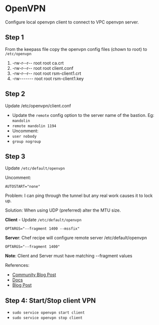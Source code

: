 # OpenVPN

Configure local openvpn client to connect to VPC openvpn server.

## Step 1

From the keepass file copy the openvpn config files (chown to root) to `/etc/openvpn`

1. -rw-r--r--  root root ca.crt
2. -rw-r--r--  root root client.conf
3. -rw-r--r--  root root rsm-client1.crt
4. -rw-------  root root rsm-client1.key

## Step 2

Update /etc/openvpn/client.conf

- Update the `remote` config option to the server name of the bastion. Eg: `mandolin`
- `remote mandolin 1194`
- Uncomment:
- `user nobody`
- `group nogroup`

## Step 3

Update `/etc/default/openvpn`

Uncomment:

`AUTOSTART="none"`

Problem: I can ping through the tunnel but any real work causes it to lock up.

Solution: When using UDP (preferred) alter the MTU size.

**Client** - Update `/etc/default/openvpn`

`OPTARGS="--fragment 1400 --mssfix"`

**Server**: Chef recipe will configure remote server /etc/default/openvpn

`OPTARGS="--fragment 1400"`

**Note**: Client and Server must have matching --fragment values

References:

- [Community Blog Post](https://community.openvpn.net/openvpn/wiki/271-i-can-ping-through-the-tunnel-but-any-real-work-causes-it-to-lock-up-is-this-an-mtu-problem)
- [Docs](https://openvpn.net/index.php/open-source/documentation/manuals/65-openvpn-20x-manpage.html)
- [Blog Post](http://michael.stapelberg.de/Artikel/mtu_openvpn/)

## Step 4: Start/Stop client VPN

- `sudo service openvpn start client`
- `sudo service openvpn stop client`